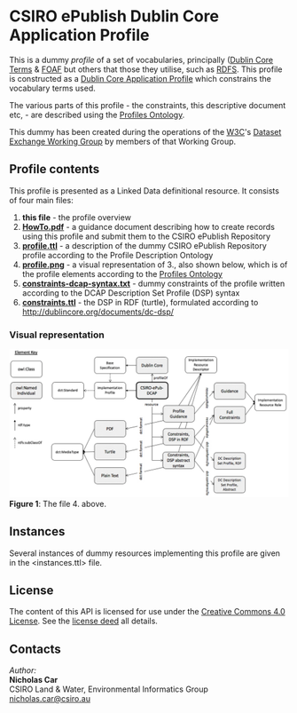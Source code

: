 # CSIRO ePublish Dublin Core Application Profile

This is a dummy *profile* of a set of vocabularies, principally ([Dublin Core Terms](http://www.dublincore.org/documents/dcmi-terms/) & 
[FOAF](http://xmlns.com/foaf/spec/) but others that those they utilise, such as [RDFS](https://www.w3.org/TR/rdf-schema/).
This profile is constructed as a [Dublin Core Application Profile](http://dublincore.org/documents/profile-guidelines/) 
which constrains the vocabulary terms used. 

The various parts of this profile - the constraints, this descriptive document etc, - are described using the 
[Profiles Ontology](https://w3c.github.io/dxwg/profilesont/).

This dummy has been created during the operations of the [W3C](https://www.w3.org/)'s
[Dataset Exchange Working Group](https://www.w3.org/2017/dxwg/) by members of that Working Group.


## Profile contents
This profile is presented as a Linked Data definitional resource. It consists of four main files:

1. **this file** - the profile overview
2. **[HowTo.pdf](HowTo.pdf)** - a guidance document describing how to create records using this profile and submit them to the CSIRO ePublish Repository
3. **[profile.ttl](profile.ttl)** - a description of the dummy CSIRO ePublish Repository profile according to the Profile Description Ontology
4. **[profile.png](profile.png)** - a visual representation of 3., also shown below, which is of the profile elements according to the [Profiles Ontology](https://w3c.github.io/dxwg/profilesont/)
5. **[constraints-dcap-syntax.txt](constraints-dcap-syntax.txt)** - dummy constraints of the profile written according to the DCAP Description Set Profile (DSP) syntax
6. **[constraints.ttl](constraints.ttl)** - the DSP in RDF (turtle), formulated according to <http://dublincore.org/documents/dc-dsp/>

### Visual representation
![](profile.png)  
**Figure 1**: The file 4. above.


## Instances
Several instances of dummy resources implementing this profile are given in the <instances.ttl> file. 

## License
The content of this API is licensed for use under the [Creative Commons 4.0 License](https://creativecommons.org/licenses/by/4.0/). See the [license deed](LICENSE) all details.


## Contacts
*Author:*  
**Nicholas Car**  
CSIRO Land & Water, Environmental Informatics Group  
<nicholas.car@csiro.au>
